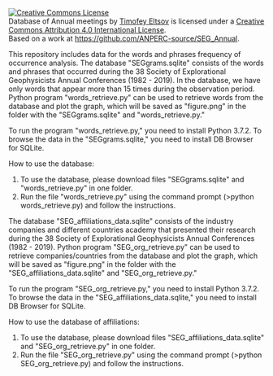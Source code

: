 <a rel="license" href="http://creativecommons.org/licenses/by/4.0/"><img alt="Creative Commons License" style="border-width:0" src="https://i.creativecommons.org/l/by/4.0/88x31.png" /></a><br /><span xmlns:dct="http://purl.org/dc/terms/" property="dct:title">Database of Annual meetings</span> by <a xmlns:cc="http://creativecommons.org/ns#" href="https://github.com/ANPERC-source/SEG_Annual" property="cc:attributionName" rel="cc:attributionURL">Timofey Eltsov</a> is licensed under a <a rel="license" href="http://creativecommons.org/licenses/by/4.0/">Creative Commons Attribution 4.0 International License</a>.<br />Based on a work at <a xmlns:dct="http://purl.org/dc/terms/" href="https://github.com/ANPERC-source/SEG_Annual" rel="dct:source">https://github.com/ANPERC-source/SEG_Annual</a>.


This repository includes data for the words and phrases frequency of occurrence analysis. The database "SEGgrams.sqlite" consists of the words and phrases that occurred during the 38 Society of Explorational Geophysicists Annual Conferences (1982 - 2019). In the database, we have only words that appear more than 15 times during the observation period. Python program "words_retrieve.py" can be used to retrieve words from the database and plot the graph, which will be saved as "figure.png" in the folder with the "SEGgrams.sqlite" and "words_retrieve.py."

To run the program "words_retrieve.py," you need to install Python 3.7.2. To browse the data in the "SEGgrams.sqlite," you need to install DB Browser for SQLite.

How to use the database:
1.	To use the database, please download files "SEGgrams.sqlite" and "words_retrieve.py" in one folder.
2.	Run the file "words_retrieve.py" using the command prompt (>python words_retrieve.py) and follow the instructions.

The database "SEG_affiliations_data.sqlite" consists of the industry companies and different countries academy that presented their research during the 38 Society of Explorational Geophysicists Annual Conferences (1982 - 2019). Python program "SEG_org_retrieve.py" can be used to retrieve companies/countries from the database and plot the graph, which will be saved as "figure.png" in the folder with the "SEG_affiliations_data.sqlite" and "SEG_org_retrieve.py."

To run the program "SEG_org_retrieve.py," you need to install Python 3.7.2. To browse the data in the "SEG_affiliations_data.sqlite," you need to install DB Browser for SQLite.

How to use the database of affiliations:
1.	To use the database, please download files "SEG_affiliations_data.sqlite" and "SEG_org_retrieve.py" in one folder.
2.	Run the file "SEG_org_retrieve.py" using the command prompt (>python SEG_org_retrieve.py) and follow the instructions.
